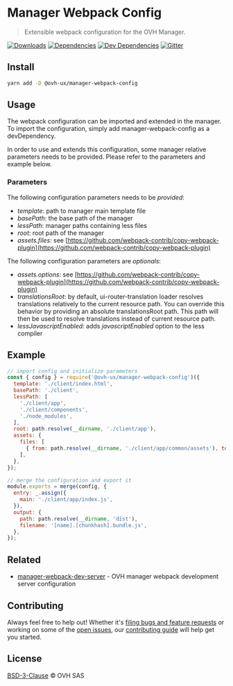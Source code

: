 # Manager Webpack Config

> Extensible webpack configuration for the OVH Manager.

[![Downloads](https://badgen.net/npm/dt/@ovh-ux/manager-webpack-config)](https://npmjs.com/package/@ovh-ux/manager-webpack-config) [![Dependencies](https://badgen.net/david/dep/ovh-ux/manager/packages/manager/tools/webpack-config)](https://npmjs.com/package/@ovh-ux/manager-webpack-config?activeTab=dependencies) [![Dev Dependencies](https://badgen.net/david/dev/ovh-ux/manager/packages/manager/tools/webpack-config)](https://npmjs.com/package/@ovh-ux/manager-webpack-config?activeTab=dependencies) [![Gitter](https://badgen.net/badge/gitter/ovh-ux/blue?icon=gitter)](https://gitter.im/ovh/ux)

## Install

```sh
yarn add -D @ovh-ux/manager-webpack-config
```

## Usage

The webpack configuration can be imported and extended in the manager.
To import the configuration, simply add manager-webpack-config as a devDependency.

In order to use and extends this configuration, some manager relative parameters needs
to be provided. Please refer to the parameters and example below.

### Parameters

The following configuration parameters needs to be _provided_:

- _template_: path to manager main template file
- _basePath_: the base path of the manager
- _lessPath_: manager paths containing less files
- _root_: root path of the manager
- _assets.files_: see [https://github.com/webpack-contrib/copy-webpack-plugin](https://github.com/webpack-contrib/copy-webpack-plugin)

The following configuration parameters are _optionals_:
- _assets.options_: see [https://github.com/webpack-contrib/copy-webpack-plugin](https://github.com/webpack-contrib/copy-webpack-plugin)
- _translationsRoot_: by default, ui-router-translation loader resolves translations
   relatively to the current resource path. You can override this behavior by providing
   an absolute translationsRoot path. This path will then be used to resolve translations
   instead of current resource path.
- _lessJavascriptEnabled_: adds _javascriptEnabled_ option to the less compiler

## Example

```js
// import config and initialize parameters
const { config } = require('@ovh-ux/manager-webpack-config')({
  template: './client/index.html',
  basePath: './client',
  lessPath: [
    './client/app',
    './client/components',
    './node_modules',
  ],
  root: path.resolve(__dirname, './client/app'),
  assets: {
    files: [
      { from: path.resolve(__dirname, './client/app/common/assets'), to: 'assets' },
    ],
  },
});

// merge the configuration and export it
module.exports = merge(config, {
  entry: _.assign({
    main: './client/app/index.js',
  }),
  output: {
    path: path.resolve(__dirname, 'dist'),
    filename: '[name].[chunkhash].bundle.js',
  },
});
```

## Related

* [manager-webpack-dev-server](https://github.com/ovh-ux/manager-webpack-dev-server) - OVH manager webpack development server configuration

## Contributing

Always feel free to help out! Whether it's [filing bugs and feature requests](https://github.com/ovh-ux/manager/issues/new) or working on some of the [open issues](https://github.com/ovh-ux/manager/issues), our [contributing guide](CONTRIBUTING.md) will help get you started.

## License

[BSD-3-Clause](LICENSE) © OVH SAS
